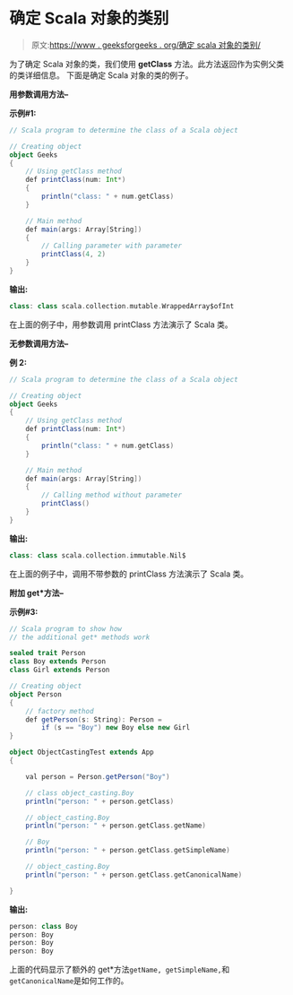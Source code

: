 # 确定 Scala 对象的类别

> 原文:[https://www . geeksforgeeks . org/确定 scala 对象的类别/](https://www.geeksforgeeks.org/determine-the-class-of-a-scala-object/)

为了确定 Scala 对象的类，我们使用 **getClass** 方法。此方法返回作为实例父类的类详细信息。
下面是确定 Scala 对象的类的例子。

**用参数调用方法–**

**示例#1:**

```scala
// Scala program to determine the class of a Scala object

// Creating object 
object Geeks
{ 
    // Using getClass method
    def printClass(num: Int*) 
    {
        println("class: " + num.getClass)
    }

    // Main method 
    def main(args: Array[String]) 
    { 
        // Calling parameter with parameter
        printClass(4, 2)
    } 
} 
```

**输出:**

```scala
class: class scala.collection.mutable.WrappedArray$ofInt
```

在上面的例子中，用参数调用 printClass 方法演示了 Scala 类。

**无参数调用方法–**

**例 2:**

```scala
// Scala program to determine the class of a Scala object

// Creating object 
object Geeks 
{ 
    // Using getClass method
    def printClass(num: Int*) 
    {
        println("class: " + num.getClass)
    }

    // Main method 
    def main(args: Array[String]) 
    { 
        // Calling method without parameter
        printClass()
    } 
} 
```

**输出:**

```scala
class: class scala.collection.immutable.Nil$
```

在上面的例子中，调用不带参数的 printClass 方法演示了 Scala 类。

**附加 get*方法–**

**示例#3:**

```scala
// Scala program to show how 
// the additional get* methods work

sealed trait Person
class Boy extends Person
class Girl extends Person

// Creating object
object Person 
{
    // factory method
    def getPerson(s: String): Person = 
        if (s == "Boy") new Boy else new Girl
}

object ObjectCastingTest extends App 
{

    val person = Person.getPerson("Boy")

    // class object_casting.Boy
    println("person: " + person.getClass)

    // object_casting.Boy
    println("person: " + person.getClass.getName)  

    // Boy
    println("person: " + person.getClass.getSimpleName)  

    // object_casting.Boy
    println("person: " + person.getClass.getCanonicalName)  

}
```

**输出:**

```scala
person: class Boy
person: Boy
person: Boy
person: Boy
```

上面的代码显示了额外的 get*方法`getName, getSimpleName,`和`getCanonicalName`是如何工作的。